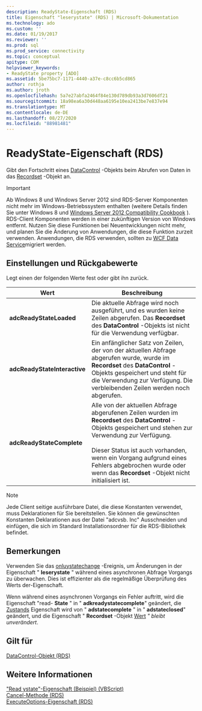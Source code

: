 ```yaml
---
description: ReadyState-Eigenschaft (RDS)
title: Eigenschaft "leserystate" (RDS) | Microsoft-Dokumentation
ms.technology: ado
ms.custom: ''
ms.date: 01/19/2017
ms.reviewer: ''
ms.prod: sql
ms.prod_service: connectivity
ms.topic: conceptual
apitype: COM
helpviewer_keywords:
- ReadyState property [ADO]
ms.assetid: 5be75bc7-1171-4440-a37e-c8cc6b5cd865
author: rothja
ms.author: jroth
ms.openlocfilehash: 5a7e27abfa2464f84e130d789db93a3d7606df21
ms.sourcegitcommit: 18a98ea6a30d448aa6195e10ea2413be7e837e94
ms.translationtype: MT
ms.contentlocale: de-DE
ms.lasthandoff: 08/27/2020
ms.locfileid: "88981481"
---
```

# <a name="readystate-property-rds"></a>ReadyState-Eigenschaft (RDS)
Gibt den Fortschritt eines [DataControl](./datacontrol-object-rds.md) -Objekts beim Abrufen von Daten in das [Recordset](../ado-api/recordset-object-ado.md) -Objekt an.  
  
> [!IMPORTANT]
>  Ab Windows 8 und Windows Server 2012 sind RDS-Server Komponenten nicht mehr im Windows-Betriebssystem enthalten (weitere Details finden Sie unter Windows 8 und [Windows Server 2012 Compatibility Cookbook](https://www.microsoft.com/download/details.aspx?id=27416) ). RDS-Client Komponenten werden in einer zukünftigen Version von Windows entfernt. Nutzen Sie diese Funktionen bei Neuentwicklungen nicht mehr, und planen Sie die Änderung von Anwendungen, die diese Funktion zurzeit verwenden. Anwendungen, die RDS verwenden, sollten zu [WCF Data Service](https://go.microsoft.com/fwlink/?LinkId=199565)migriert werden.  
  
## <a name="settings-and-return-values"></a>Einstellungen und Rückgabewerte  
 Legt einen der folgenden Werte fest oder gibt ihn zurück.  
  
|Wert|Beschreibung|  
|-----------|-----------------|  
|**adcReadyStateLoaded**|Die aktuelle Abfrage wird noch ausgeführt, und es wurden keine Zeilen abgerufen. Das **Recordset** des **DataControl** -Objekts ist nicht für die Verwendung verfügbar.|  
|**adcReadyStateInteractive**|Ein anfänglicher Satz von Zeilen, der von der aktuellen Abfrage abgerufen wurde, wurde im **Recordset** des **DataControl** -Objekts gespeichert und steht für die Verwendung zur Verfügung. Die verbleibenden Zeilen werden noch abgerufen.|  
|**adcReadyStateComplete**|Alle von der aktuellen Abfrage abgerufenen Zeilen wurden im **Recordset** des **DataControl** -Objekts gespeichert und stehen zur Verwendung zur Verfügung.<br /><br /> Dieser Status ist auch vorhanden, wenn ein Vorgang aufgrund eines Fehlers abgebrochen wurde oder wenn das **Recordset** -Objekt nicht initialisiert ist.|  
  
> [!NOTE]
>  Jede Client seitige ausführbare Datei, die diese Konstanten verwendet, muss Deklarationen für Sie bereitstellen. Sie können die gewünschten Konstanten Deklarationen aus der Datei "adcvsb. Inc" Ausschneiden und einfügen, die sich im Standard Installationsordner für die RDS-Bibliothek befindet.  
  
## <a name="remarks"></a>Bemerkungen  
 Verwenden Sie das [onluystatechange](./onreadystatechange-event-rds.md) -Ereignis, um Änderungen in der Eigenschaft " **leserystate** " während eines asynchronen Abfrage Vorgangs zu überwachen. Dies ist effizienter als die regelmäßige Überprüfung des Werts der-Eigenschaft.  
  
 Wenn während eines asynchronen Vorgangs ein Fehler auftritt, wird die Eigenschaft "read- **State** " in " **adkreadystatecomplete**" geändert, die [Zustands](../ado-api/state-property-ado.md) Eigenschaft wird von " **adstatecomplete** " in " **adstateclosed**" geändert, und die Eigenschaft " **Recordset** -Objekt [Wert](../ado-api/value-property-ado.md) *" bleibt unverändert*.  
  
## <a name="applies-to"></a>Gilt für  
 [DataControl-Objekt (RDS)](./datacontrol-object-rds.md)  
  
## <a name="see-also"></a>Weitere Informationen  
 ["Read ystate"-Eigenschaft (Beispiel) (VBScript)](./readystate-property-example-vbscript.md)   
 [Cancel-Methode (RDS)](./cancel-method-rds.md)   
 [ExecuteOptions-Eigenschaft (RDS)](./executeoptions-property-rds.md)